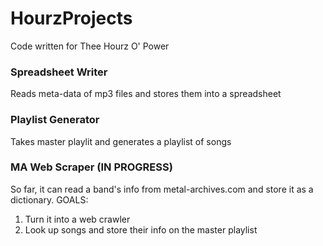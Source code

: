 # HourzProjects
Code written for Thee Hourz O' Power

### Spreadsheet Writer ###
Reads meta-data of mp3 files and stores them into a spreadsheet

### Playlist Generator ###
Takes master playlit and generates a playlist of songs

### MA Web Scraper (IN PROGRESS) ###
So far, it can read a band's info from metal-archives.com and store it as a dictionary.
GOALS:
1. Turn it into a web crawler
2. Look up songs and store their info on the master playlist
